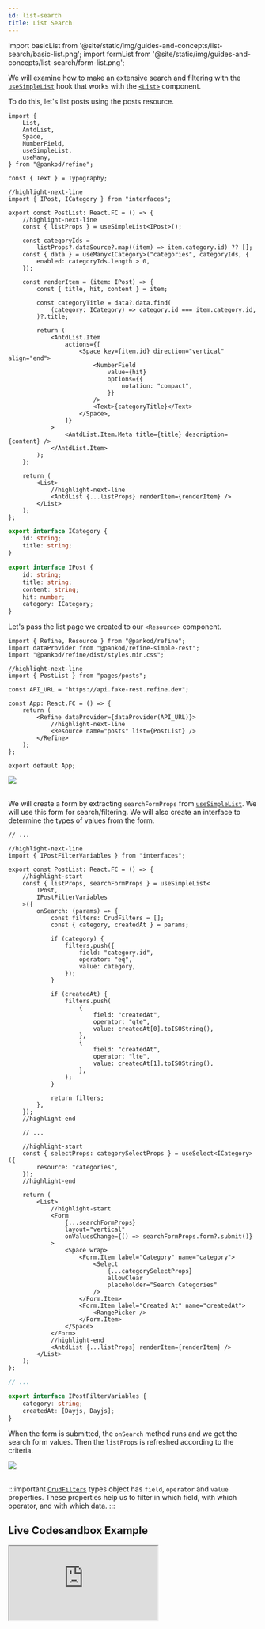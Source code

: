 ```yaml
---
id: list-search
title: List Search
---
```


import basicList from '@site/static/img/guides-and-concepts/list-search/basic-list.png';
import formList from '@site/static/img/guides-and-concepts/list-search/form-list.png';

We will examine how to make an extensive search and filtering with the [`useSimpleList`](../../api-references/hooks/show/useSimpleList.md) hook that works with the [`<List>`](https://ant.design/components/list) component.

To do this, let's list posts using the posts resource.

```tsx title="pages/posts/list.tsx"
import {
    List,
    AntdList,
    Space,
    NumberField,
    useSimpleList,
    useMany,
} from "@pankod/refine";

const { Text } = Typography;

//highlight-next-line
import { IPost, ICategory } from "interfaces";

export const PostList: React.FC = () => {
    //highlight-next-line
    const { listProps } = useSimpleList<IPost>();

    const categoryIds =
        listProps?.dataSource?.map((item) => item.category.id) ?? [];
    const { data } = useMany<ICategory>("categories", categoryIds, {
        enabled: categoryIds.length > 0,
    });

    const renderItem = (item: IPost) => {
        const { title, hit, content } = item;

        const categoryTitle = data?.data.find(
            (category: ICategory) => category.id === item.category.id,
        )?.title;

        return (
            <AntdList.Item
                actions={[
                    <Space key={item.id} direction="vertical" align="end">
                        <NumberField
                            value={hit}
                            options={{
                                notation: "compact",
                            }}
                        />
                        <Text>{categoryTitle}</Text>
                    </Space>,
                ]}
            >
                <AntdList.Item.Meta title={title} description={content} />
            </AntdList.Item>
        );
    };

    return (
        <List>
            //highlight-next-line
            <AntdList {...listProps} renderItem={renderItem} />
        </List>
    );
};
```

```ts title="interfaces/index.d.ts"
export interface ICategory {
    id: string;
    title: string;
}

export interface IPost {
    id: string;
    title: string;
    content: string;
    hit: number;
    category: ICategory;
}
```

Let's pass the list page we created to our `<Resource>` component.

```tsx
import { Refine, Resource } from "@pankod/refine";
import dataProvider from "@pankod/refine-simple-rest";
import "@pankod/refine/dist/styles.min.css";

//highlight-next-line
import { PostList } from "pages/posts";

const API_URL = "https://api.fake-rest.refine.dev";

const App: React.FC = () => {
    return (
        <Refine dataProvider={dataProvider(API_URL)}>
            //highlight-next-line
            <Resource name="posts" list={PostList} />
        </Refine>
    );
};

export default App;
```

<div style={{textAlign: "center"}}>
    <img src={basicList} />
</div>

<br />

We will create a form by extracting `searchFormProps` from [`useSimpleList`](../../api-references/hooks/show/useSimpleList.md). We will use this form for search/filtering. We will also create an interface to determine the types of values from the form.

```tsx title="pages/posts/list.tsx"
// ...

//highlight-next-line
import { IPostFilterVariables } from "interfaces";

export const PostList: React.FC = () => {
    //highlight-start
    const { listProps, searchFormProps } = useSimpleList<
        IPost,
        IPostFilterVariables
    >({
        onSearch: (params) => {
            const filters: CrudFilters = [];
            const { category, createdAt } = params;

            if (category) {
                filters.push({
                    field: "category.id",
                    operator: "eq",
                    value: category,
                });
            }

            if (createdAt) {
                filters.push(
                    {
                        field: "createdAt",
                        operator: "gte",
                        value: createdAt[0].toISOString(),
                    },
                    {
                        field: "createdAt",
                        operator: "lte",
                        value: createdAt[1].toISOString(),
                    },
                );
            }

            return filters;
        },
    });
    //highlight-end

    // ...

    //highlight-start
    const { selectProps: categorySelectProps } = useSelect<ICategory>({
        resource: "categories",
    });
    //highlight-end

    return (
        <List>
            //highlight-start
            <Form
                {...searchFormProps}
                layout="vertical"
                onValuesChange={() => searchFormProps.form?.submit()}
            >
                <Space wrap>
                    <Form.Item label="Category" name="category">
                        <Select
                            {...categorySelectProps}
                            allowClear
                            placeholder="Search Categories"
                        />
                    </Form.Item>
                    <Form.Item label="Created At" name="createdAt">
                        <RangePicker />
                    </Form.Item>
                </Space>
            </Form>
            //highlight-end
            <AntdList {...listProps} renderItem={renderItem} />
        </List>
    );
};
```

```ts title="interfaces/index.d.ts"
// ...

export interface IPostFilterVariables {
    category: string;
    createdAt: [Dayjs, Dayjs];
}
```

When the form is submitted, the `onSearch` method runs and we get the search form values. Then the `listProps` is refreshed according to the criteria.



<div style={{textAlign: "center"}}>
    <img src={formList} />
</div>

<br />

:::important
[`CrudFilters`](../../api-references/interfaces.md#crudfilters) types object has `field`, `operator` and `value` properties. These properties help us to filter in which field, with which operator, and with which data.
:::

## Live Codesandbox Example

<iframe src="https://codesandbox.io/embed/refine-use-simple-list-example-vcq4d?autoresize=1&fontsize=14&module=%2Fsrc%2Fpages%2Fposts%2Flist.tsx&theme=dark&view=preview"
    style={{width: "100%", height:"80vh", border: "0px", borderRadius: "8px", overflow:"hidden"}}
    title="refine-use-simple-list-example"
    allow="accelerometer; ambient-light-sensor; camera; encrypted-media; geolocation; gyroscope; hid; microphone; midi; payment; usb; vr; xr-spatial-tracking"
    sandbox="allow-forms allow-modals allow-popups allow-presentation allow-same-origin allow-scripts"
></iframe>